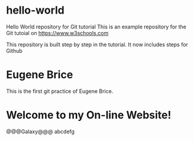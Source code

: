 # hello-world
Hello World repository for Git tutorial
This is an example repository for the Git tutoial on https://www.w3schools.com

This repository is built step by step in the tutorial.
It now includes steps for Github


# Eugene Brice

This is the first git practice of Eugene Brice.

# Welcome to my On-line Website!

@@@Galaxy@@@
abcdefg